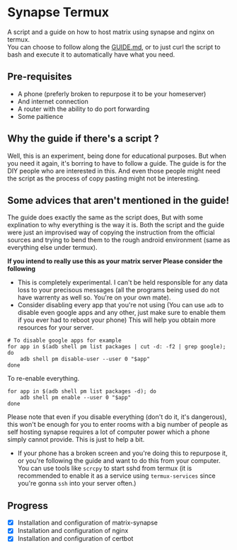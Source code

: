 # Synapse Termux
A script and a guide on how to host matrix using synapse and nginx on termux.  
You can choose to follow along the [GUIDE.md](/GUIDE.md), or to just curl the script to bash and execute it to automatically have what you need.

## Pre-requisites
* A phone (preferly broken to repurpose it to be your homeserver)
* And internet connection
* A router with the ability to do port forwarding
* Some paitience

## Why the guide if there's a script ?
Well, this is an experiment, being done for educational purposes. But when you need it again, it's borring to have to follow a guide. The guide is for the DIY people who are interested in this. And even those people might need the script as the process of copy pasting might not be interesting.

## Some advices that aren't mentioned in the guide!
The guide does exactly the same as the script does, But with some explination to why everything is the way it is. Both the script and the guide were just an improvised way of copying the instruction from the official sources and trying to bend them to the rough android environment (same as everything else under termux).  

**If you intend to really use this as your matrix server Please consider the following**
* This is completely experimental. I can't be held responsible for any data loss to your precisous messages (all the programs being used do not have warrenty as well so. You're on your own mate).
* Consider disabling every app that you're not using (You can use `adb` to disable even google apps and any other, just make sure to enable them if you ever had to reboot your phone) This will help you obtain more resources for your server.
```shell
# To disable google apps for example
for app in $(adb shell pm list packages | cut -d: -f2 | grep google); do
	adb shell pm disable-user --user 0 "$app"
done
```
To re-enable everything.
```shell
for app in $(adb shell pm list packages -d); do
	adb shell pm enable --user 0 "$app"
done
```
Please note that even if you disable everything (don't do it, it's dangerous), this won't be enough for you to enter rooms with a big number of people as self hosting synapse requires a lot of computer power which a phone simply cannot provide. This is just to help a bit.
* If your phone has a broken screen and you're doing this to repurpose it, or you're following the guide and want to do this from your computer. You can use tools like `scrcpy` to start sshd from termux (it is recommended to enable it as a service using `termux-services` since you're gonna `ssh` into your server often.)

## Progress
- [X] Installation and configuration of matrix-synapse
- [X] Installation and configuration of nginx
- [X] Installation and configuration of certbot
